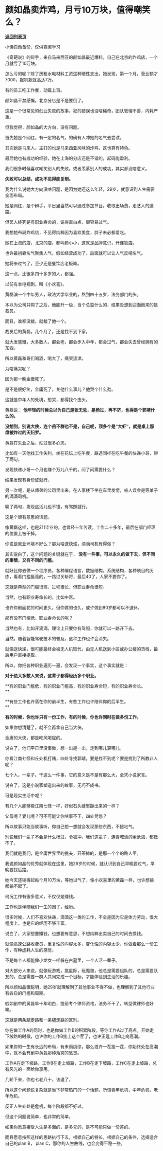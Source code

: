 # 颜如晶卖炸鸡，月亏10万块，值得嘲笑么？

[**返回列表页**](/gzh/记忆承载3)

小懒自动备份，仅供查阅学习

《奇葩说》的辩手，来自马来西亚的颜如晶最近爆料，自己在北京的炸鸡店，一个月就亏了10万块。

  

怎么亏的呢？除了房租水电材料工资这种硬性支出，她发现，第一个月，营业额才7000，报销款就高达7万。  

  

有的员工吃工作餐，动辄上百。

  

颜如晶不禁感慨，北京分店是不是要倒了。

  

这是一个很常见的创业失败的故事，犯的错误也没啥稀奇，团队管理不善，内耗严重。  

  

但我觉得，颜如晶的大方向，没有问题。  

  

首先她是个网红，有一定的名气，的确有人冲她的名气去尝试。

  

其次她是马来人，主打的也是马来西亚风味的炸鸡，这也算有特色。  

  

最后她也有成功的经验，她在上海的分店还是不错的，起码能盈利。

  

我们很多时候喜欢嘲笑别人的失败，或者羡慕别人的成功，其实都没啥意义。  

  

 **失败可以总结，成功不见得能复制。**

  

我为什么说她大方向没啥问题，是因为她还这么年轻，29岁，就意识到人生需要全面布局。  

  

她是网红，是个辩手，平日里当然可以通过参加节目，收取出场费，走艺人的道路。

  

但艺人终究是有职业寿命的，说得直白点，很容易过气。

  

我想她布局炸鸡店，不见得纯粹因为喜欢美食，胖子未必都爱吃。  

  

她在上海的店，北京的店，都叫颜小小，这就是品牌意识，开连锁店。

  

也许最初靠名气聚集人气，假如经营成功了，后面就可以让人气反哺名气。

  

她将来过气了，至少还是餐饮店老板嘛。

  

这一点，比很多四十多岁的人，都强。  

  

以前有本电视剧，叫《小欢喜》。

  

黄磊演一个中年男人，政法大学毕业的，熬到四十五岁，法务部门的头。

  

本以为公司并购了之后，他能升一级，当个总监什么的，结果没想到迎面而来的是裁员。  

  

而且，谁都没裁，就裁了他一个。

  

裁员后的黄磊，几个月了，还是找不到下家。

  

就大发感慨，大多数人，都会老，都会步入中年，都会过气，都会失去曾经拥有的东西。

  

所以黄磊和哥们喝酒，喝大了，痛哭流涕。  

  

为啥痛哭呢？

  

因为那一晚金庸死了。

  

是不是很好笑，金庸死了，关他什么事儿？他哭个什么劲。  

  

这就是中年人的处境，想哭，都得找个由头。

  

黄磊说： **他年轻的时候总以为自己是张无忌，是杨过，再不济，也得是个郭靖什么的。**

  

 **没想到，别说大侠，连个岳不群也不是，自己呢，顶多个是“大虾”，就是桌上那盘被炸过的天妇罗。**  

  

黄磊在失业之后，动过很多心思。  

  

比如有一天他找工作失利，坐在花坛上吃午餐，路遇同样在吃午餐的快递小哥，聊了两句。

  

发现快递小哥一个月也赚个万儿八千的，问了问需要什么？  

  

结果发现有身份证就行。

  

另一次呢，是从师弟的公司里出来，在人家楼下坐在车里发愣，被人误会是等单子的滴滴司机。  

  

聊了两句，发现这活儿也不错，有驾照就行。  

  

这是个很有意思的话题。  

  

像黄磊这样，也是211毕业的，也曾经十年苦读，工作二十多年，最后在部门经理的位置上被干掉。

  

你说是就业环境不好么？那为啥送快递，滴滴司机有得做？  

  

其实说白了，这个问题的关键就在于， **没有一件事，可以永久的做下去，但不同的事情，又有不同的门槛。**

  

就好比你去做一个程序员，各种编程语言，数据结构，系统结构，各种项目的历练，看着门槛挺高的，一路过关斩将，最后40了，人家不要你了。  

  

这就是典型的门槛很高，过程很长，但职业寿命很短。  

  

当然，也有职业寿命长的，比如中医。  

  

也许你前面花的时间更久，但你做的也久，或许做到80岁都可以不退休。

  

那有没有门槛低，职业寿命长的呢？

  

当然也有，比如开滴滴。理论上只要你有驾照，你就可以一路开下去。

  

当然，随着智能驾驶技术的普及，这种工作也许会消失。  

  

就像送快递，很可能最终会被无人机取代，由无人机送到小区或办公楼的货栈，最后用户直接提取。

  

所以，你把各种职业遍历一遍，会发现一个事实，这个事实就是：  

  

 **对于绝大多数人来说，这辈子都得经历多个职业。**

  

 **有的职业门槛低，有的职业门槛高，有的职业寿命短，有的职业寿命长。  
**

  

 **有些工作也许落在你的前半生，有些工作也许陪伴你的后半生。  
**

  

 **有的时候，你也许只有一份工作，有的时候，你也许同时在做多份工作。**

  

如果你想清楚了，就不会再拿自己当大侠。  

  

金庸的大侠，都是吃风喝屁的。  

  

说白了，他们平日里没事做，想一出是一出，走到哪儿算哪儿。  

  

你看江南七怪和丘处机打赌，四处寻找郭靖，要是找不到呢？要是找到了所教非人呢？  

  

七个人，一辈子，干这么一件事，它的意义是不是有那么大，全凭小说家言。

  

说白了，这是小说家塑造出来的故事，无巧不成书。

  

可是现实生活中呢？  

  

有几个人能够像江南七怪一样，好似石头缝里蹦出来的一样？  

  

父母呢？妻儿呢？可不可能让你啥事不干，四处晃悠？  

  

所以故事只能当故事听，你自己想一想就会发现那些东西，不接地气。  

  

别说我们一辈子不会是什么杨过，令狐冲，我们这辈子，连青城派的余沧海，都做不了。  

  

我们就是我们，是金庸世界里的挑夫，开茶摊的，是那一个个的路人甲。

  

我说颜如晶的优秀就体现在这里，她29岁的时候，就认识到自己早晚要过气，早晚要找后路。

  

她今天还输得起每个月10万块，等她过气了，像小欢喜里的黄磊一样，也许想输都输不起了。

  

何况工作有很多意义，不仅仅是赚钱。

  

工作也是伴随我们一生的圈子，经历。

  

很多时候，人们不喜欢快递，滴滴这一类的工作，不全是因为它是体力劳动，很大程度上，也是它的经历不够丰富。  

  

说白了，大家想要赚钱，也想要有意思，不想纯粹出卖自己的时间去换钱。

  

就像高速公路收费员，重复性的内容太多，变化性的内容太少，你做着那么一份工作，有种虚耗人生的感觉。  

  

不是每个人都能像小龙女一样躲在古墓里，一个人活一辈子。

  

对大部分人来说，就像玩游戏，挑星际，玩魔兽，他总是需要组队的，总是需要队友的，总是需要一群人共同完成一个目标，才能体验到生活的乐趣。  

  

所以颜如晶很聪明，她29岁就理解到了其他事业不得不做，也理解到了其他行业有各自的门槛和周期。

  

假如剧中的黄磊早十年明白，提前考个律师资格，法务不干了，转型做律师也好嘛。  

  

这就是两条腿走路和一条腿走路的区别。  

  

你在做工作A的同时，也是你做工作B的积累阶段，等你工作A过了高点，开始走下坡路的时候，也许你的工作B接上这个茬了，也许正逢工作B走向高潮。  

  

如果你的一生有长远的布局，有未雨绸缪，那么或许一茬接一茬，你始终处在高潮中，就不会有剧中黄磊那种落寞的感觉。  

  

工作A在走下坡路，工作B在走上坡路，工作B在走下坡路，工作C在走上坡路，总有风光的一面给你享用。  

  

几轮下来，你也七老八十，该退了。  

  

所以这个问题说复杂就是当下非常热门的一个话题，所谓青年危机，中年危机，老年危机。

  

反正人生处处是危机，每个阶段都不好过。

  

但这个问题说简单，也非常的简单。

  

如果你愿意接受人生是多面的，是多元的，是不可能只做一份差的。

  

而且愿意按照这样的思路执行下去，根据自己的特长，根据自己的条件，选择适合自己的plan B， plan C，那你的人生曲线，也会变得平稳一些。

